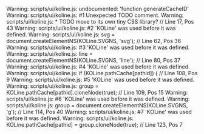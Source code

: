 Warning: scripts/ui/koline.js: undocumented: 'function generateCacheID'
Warning: scripts/ui/koline.js:  #1 Unexpected TODO comment.
Warning: scripts/ui/koline.js:     * TODO move to its own tiny CSS library? // Line 17, Pos 43
Warning: scripts/ui/koline.js:  #2 'KOLine' was used before it was defined.
Warning: scripts/ui/koline.js:     svg = document.createElementNS(KOLine.SVGNS, 'svg'); // Line 62, Pos 36
Warning: scripts/ui/koline.js:  #3 'KOLine' was used before it was defined.
Warning: scripts/ui/koline.js:     line = document.createElementNS(KOLine.SVGNS, 'line'); // Line 80, Pos 37
Warning: scripts/ui/koline.js:  #4 'KOLine' was used before it was defined.
Warning: scripts/ui/koline.js:     if (KOLine.pathCache[pathid]) { // Line 108, Pos 9
Warning: scripts/ui/koline.js:  #5 'KOLine' was used before it was defined.
Warning: scripts/ui/koline.js:     group = KOLine.pathCache[pathid].cloneNode(true); // Line 109, Pos 15
Warning: scripts/ui/koline.js:  #6 'KOLine' was used before it was defined.
Warning: scripts/ui/koline.js:     group = document.createElementNS(KOLine.SVGNS, 'g'); // Line 114, Pos 40
Warning: scripts/ui/koline.js:  #7 'KOLine' was used before it was defined.
Warning: scripts/ui/koline.js:     KOLine.pathCache[pathid] = group.cloneNode(true); // Line 123, Pos 7
